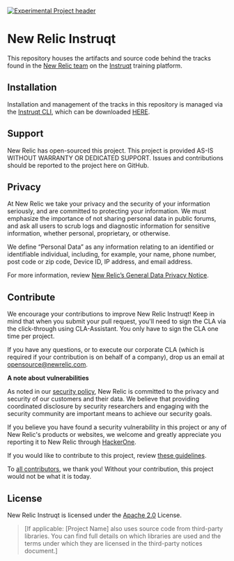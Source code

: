 [![Experimental Project header](https://github.com/newrelic/opensource-website/raw/master/src/images/categories/Experimental.png)](https://opensource.newrelic.com/oss-category/#experimental)

# New Relic Instruqt

This repository houses the artifacts and source code behind the tracks found in the [New Relic team](https://play.instruqt.com/newrelic#tracks) on the [Instruqt](https://instruqt.com/) training platform.

## Installation

Installation and management of the tracks in this repository is managed via the [Instruqt CLI](https://docs.instruqt.com/getting-started/software-development-kit-sdk), which can be downloaded [HERE](https://github.com/instruqt/cli/releases/latest).

## Support

New Relic has open-sourced this project. This project is provided AS-IS WITHOUT WARRANTY OR DEDICATED SUPPORT. Issues and contributions should be reported to the project here on GitHub.

## Privacy
At New Relic we take your privacy and the security of your information seriously, and are committed to protecting your information. We must emphasize the importance of not sharing personal data in public forums, and ask all users to scrub logs and diagnostic information for sensitive information, whether personal, proprietary, or otherwise.

We define “Personal Data” as any information relating to an identified or identifiable individual, including, for example, your name, phone number, post code or zip code, Device ID, IP address, and email address.

For more information, review [New Relic’s General Data Privacy Notice](https://newrelic.com/termsandconditions/privacy).

## Contribute

We encourage your contributions to improve New Relic Instruqt! Keep in mind that when you submit your pull request, you'll need to sign the CLA via the click-through using CLA-Assistant. You only have to sign the CLA one time per project.

If you have any questions, or to execute our corporate CLA (which is required if your contribution is on behalf of a company), drop us an email at opensource@newrelic.com.

**A note about vulnerabilities**

As noted in our [security policy](../../security/policy), New Relic is committed to the privacy and security of our customers and their data. We believe that providing coordinated disclosure by security researchers and engaging with the security community are important means to achieve our security goals.

If you believe you have found a security vulnerability in this project or any of New Relic's products or websites, we welcome and greatly appreciate you reporting it to New Relic through [HackerOne](https://hackerone.com/newrelic).

If you would like to contribute to this project, review [these guidelines](./CONTRIBUTING.md).

To [all contributors](https://github.com/newrelic-experimental/newrelic-instruqt/graphs/contributors), we thank you!  Without your contribution, this project would not be what it is today.

## License
New Relic Instruqt is licensed under the [Apache 2.0](http://apache.org/licenses/LICENSE-2.0.txt) License.
>[If applicable: [Project Name] also uses source code from third-party libraries. You can find full details on which libraries are used and the terms under which they are licensed in the third-party notices document.]